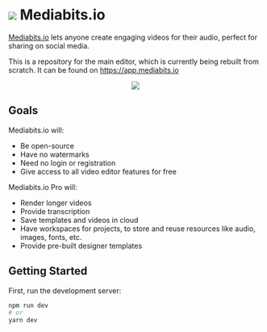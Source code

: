 # <img src="https://res.cloudinary.com/dpqtultzq/image/upload/v1607885874/Group_3_hoojqu.png"> Mediabits.io

[Mediabits.io](https://app.mediabits.io) lets anyone create engaging videos for their audio, perfect for sharing on social media.

This is a repository for the main editor, which is currently being rebuilt from scratch. It can be found on https://app.mediabits.io

<p align="center">
  <img src="https://res.cloudinary.com/dpqtultzq/image/upload/v1619370126/frame_chrome_mac_dark_bohzhb.png">
</p>

## Goals

Mediabits.io will:

- Be open-source
- Have no watermarks
- Need no login or registration
- Give access to all video editor features for free

Mediabits.io Pro will:

- Render longer videos
- Provide transcription
- Save templates and videos in cloud
- Have workspaces for projects, to store and reuse resources like audio, images, fonts, etc.
- Provide pre-built designer templates

## Getting Started

First, run the development server:

```bash
npm run dev
# or
yarn dev
```
